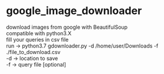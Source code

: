 # google_image_downloader
download images from google with BeautifulSoup  
compatible with python3.X   
fill your queries in csv file   
run -> python3.7 gdownloader.py -d /home/user/Downloads -f ./file_to_download.csv  
-d -> location to save   
-f -> query file [optional]  
